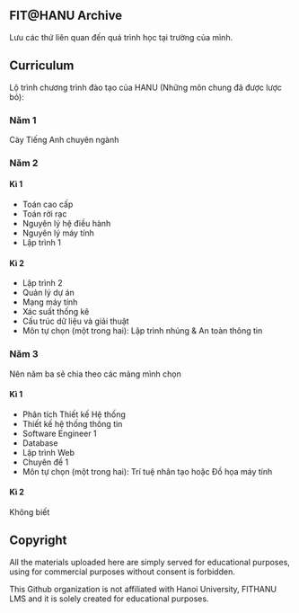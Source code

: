 ## FIT@HANU Archive

Lưu các thứ liên quan đến quá trình học tại trường của mình.

## Curriculum
Lộ trình chương trình đào tạo của HANU (Những môn chung đã được lược bỏ):

### Năm 1
Cày Tiếng Anh chuyên ngành

### Năm 2

#### Kì 1
- Toán cao cấp
- Toán rời rạc
- Nguyên lý hệ điều hành
- Nguyên lý máy tính
- Lập trình 1

#### Kì 2
- Lập trình 2
- Quản lý dự án
- Mạng máy tính
- Xác suất thống kê
- Cấu trúc dữ liệu và giải thuật
- Môn tự chọn (một trong hai): Lập trình nhúng & An toàn thông tin
  
### Năm 3
Nên năm ba sẽ chia theo các mảng mình chọn
#### Kì 1
- Phân tích Thiết kế Hệ thống
- Thiết kế hệ thống thông tin
- Software Engineer 1
- Database
- Lập trình Web
- Chuyên đề 1
- Môn tự chọn (một trong hai): Trí tuệ nhân tạo hoặc Đồ họa máy tính

#### Kì 2
Không biết

## Copyright
All the materials uploaded here are simply served for educational purposes, using for commercial purposes without consent is forbidden.

This Github organization is not affiliated with Hanoi University, FITHANU LMS and it is solely created for educational purposes.
